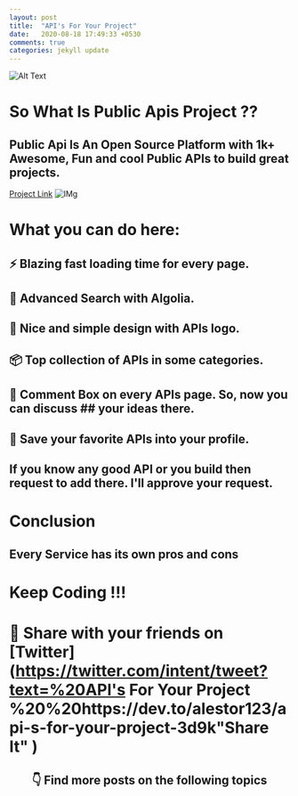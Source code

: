 ```yaml
---
layout: post
title:  "API's For Your Project"
date:   2020-08-18 17:49:33 +0530
comments: true
categories: jekyll update
---
```


![Alt Text](https://dev-to-uploads.s3.amazonaws.com/i/2t8x4e0sqgppngtckpbr.png)

# So What Is Public Apis Project ??

## Public Api Is An Open Source Platform with 1k+ Awesome, Fun and cool Public APIs to build great projects. 
[Project Link](https://public-apis.io)
![IMg](https://res.cloudinary.com/practicaldev/image/fetch/s--6T1fyoXI--/c_limit%2Cf_auto%2Cfl_progressive%2Cq_auto%2Cw_880/https://thepracticaldev.s3.amazonaws.com/i/avqnbbz4xgsk542g4tpi.png)

# What you can do here:

## ⚡ Blazing fast loading time for every page.
## 🔎 Advanced Search with Algolia.
## 💖 Nice and simple design with APIs logo.
## 📦 Top collection of APIs in some categories.
## 💬 Comment Box on every APIs page. So, now you can discuss ## your ideas there.
## 💾 Save your favorite APIs into your profile.

## If you know any good API or you build then request to add there. I'll approve your request.

# Conclusion

## Every Service has its own pros and cons 

# Keep Coding !!!


# 🙏  Share with your friends on  [Twitter](https://twitter.com/intent/tweet?text=%20API's For Your Project %20%20https://dev.to/alestor123/api-s-for-your-project-3d9k"Share It" )
 

 
<h2 align=center> 👇  Find more posts on the following topics </h2>

